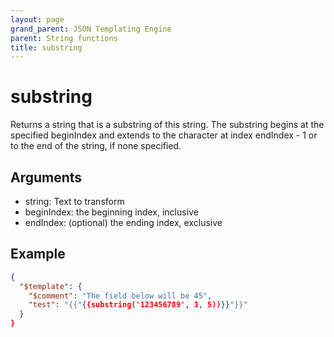 ```yaml
---
layout: page
grand_parent: JSON Templating Engine
parent: String functions
title: substring
---
```


# substring

Returns a string that is a substring of this string. The substring begins at the specified beginIndex and extends to the character at index endIndex - 1 or to the end of the string, if none specified.

## Arguments

 - string: Text to transform
 - beginIndex: the beginning index, inclusive
 - endIndex: (optional) the ending index, exclusive

## Example

```json
{
  "$template": {
    "$comment": "The field below will be 45",
    "test": "{{"{{substring('123456789', 3, 5))}}"}}"
  }
}
```
